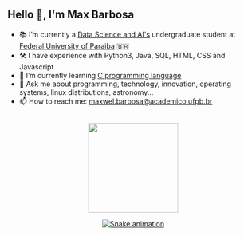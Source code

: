 ## Hello 👋, I'm Max Barbosa

- 📚 I’m currently a [Data Science and AI's](https://cdia.ci.ufpb.br) undergraduate student at [Federal University of Paraiba](https://www.ufpb.br) 🇧🇷
- 🛠️ I have experience with Python3, Java, SQL, HTML, CSS and Javascript
- 🔭 I’m currently learning [C programming language](https://docs.microsoft.com/en-us/cpp/c-language/c-language-reference?view=msvc-170)
- 💬 Ask me about programming, technology, innovation, operating systems, linux distributions, astronomy...
- 📫 How to reach me: [maxwel.barbosa@academico.ufpb.br](mailto:maxwel.barbosa@academico.ufpb.br)

##

<div align="center">
  <a href="https://github.com/maxbarbosa">
  <img height="180em" src="https://github-readme-stats.vercel.app/api?username=maxbarbosa&show_icons=true&theme=dracula&include_all_commits=true&count_private=true"/>
    
   ![Snake animation](https://github.com/maxbarbosa/maxbarbosa/blob/output/github-contribution-grid-snake.svg)
</div>
